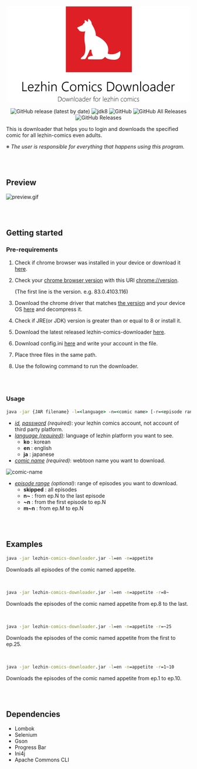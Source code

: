 <p align="center" width="40%">
	<img alt="Lezhin Comics Downloader" src="./src/main/resources/main-image.png">
</p>



<p align="center">
    <img alt="GitHub release (latest by date)" src="https://img.shields.io/github/v/release/imsejin/lezhin-comics-downloader?label=github">
    <img alt="jdk8" src="https://img.shields.io/badge/jdk-8-orange">
	<img alt="GitHub" src="https://img.shields.io/github/license/imsejin/lezhin-comics-downloader">
	<img alt="GitHub All Releases" src="https://img.shields.io/github/downloads/imsejin/lezhin-comics-downloader/total">
	<img alt="GitHub Releases" src="https://img.shields.io/github/downloads/imsejin/lezhin-comics-downloader/latest/total">
</p>

This is downloader that helps you to login and downloads the specified comic for all lezhin-comics even adults.

※ *The user is responsible for everything that happens using this program.*

<br><br>

## Preview

![preview.gif](https://user-images.githubusercontent.com/46176032/93713243-81869080-fb95-11ea-8c70-031f26c8ebfc.gif)

<br><br>

## Getting started

### Pre-requirements

1. Check if chrome browser was installed in your device or download it [here](https://www.google.com/chrome).

2. Check your <ins>chrome browser version</ins> with this URI [chrome://version](chrome://version).

   (The first line is the version. e.g. 83.0.4103.116)

3. Download the chrome driver that matches <ins>the version</ins> and your device OS [here](https://chromedriver.chromium.org/downloads) and decompress it.

4. Check if JRE(or JDK) version is greater than or equal to 8 or install it.

5. Download the latest released lezhin-comics-downloader [here](https://github.com/ImSejin/lezhin-comics-downloader/releases).

6. Download config.ini [here](https://raw.githubusercontent.com/ImSejin/lezhin-comics-downloader/master/config.ini) and write your account in the file.

7. Place three files in the same path.

8. Use the following command to run the downloader.

<br><br>

### Usage

```cmd
java -jar {JAR filename} -l=<language> -n=<comic name> [-r=<episode range>]
```

- *<ins>id</ins>, <ins>password</ins> (required)*: your lezhin comics account, not account of third party platform.
- *<ins>language (required)</ins>*: language of lezhin platform you want to see.
  - **ko** : korean
  - **en** : english
  - **ja** : japanese
- *<ins>comic name</ins> (required)*: webtoon name you want to download.

<img width="350" alt="comic-name" src="https://user-images.githubusercontent.com/46176032/86545858-88c1d900-bf6c-11ea-9c14-64692abbee3a.png">

- *<ins>episode range</ins> (optional)*: range of episodes you want to download.
  - __skipped__ : all episodes
  - __n~__ : from ep.N to the last episode
  - __~n__ : from the first episode to ep.N
  - __m~n__ : from ep.M to ep.N

<br><br>

## Examples

```cmd
java -jar lezhin-comics-downloader.jar -l=en -n=appetite
```

Downloads all episodes of the comic named appetite.

<br>

```cmd
java -jar lezhin-comics-downloader.jar -l=en -n=appetite -r=8~
```

Downloads the episodes of the comic named appetite from ep.8 to the last.

<br>

```cmd
java -jar lezhin-comics-downloader.jar -l=en -n=appetite -r=~25
```

Downloads the episodes of the comic named appetite from the first to ep.25.

<br>

```cmd
java -jar lezhin-comics-downloader.jar -l=en -n=appetite -r=1~10
```

Downloads the episodes of the comic named appetite from ep.1 to ep.10.

<br><br>

## Dependencies

- Lombok
- Selenium
- Gson
- Progress Bar
- Ini4j
- Apache Commons CLI
